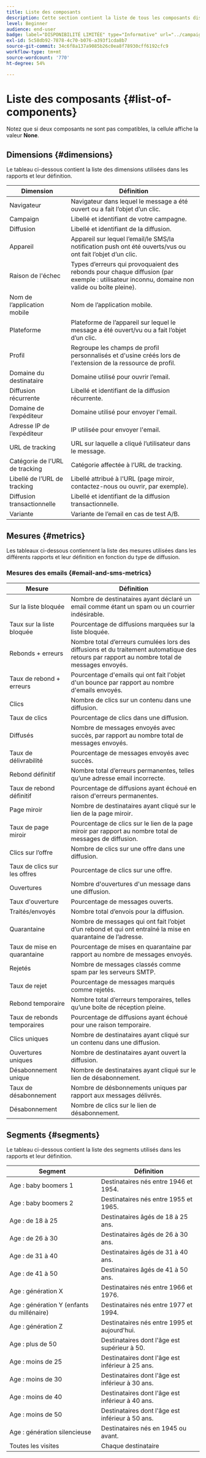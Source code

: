 ```yaml
---
title: Liste des composants
description: Cette section contient la liste de tous les composants disponibles dans les rapports dynamiques et leur définition.
level: Beginner
audience: end-user
badge: label="DISPONIBILITÉ LIMITÉE" type="Informative" url="../campaign-standard-migration-home.md" tooltip="Limité aux utilisateurs migrés Campaign Standard"
exl-id: 5c58db92-7878-4c70-b076-a393f1cda8b7
source-git-commit: 34c6f8a137a9085b26c0ea8f78930cff6192cfc9
workflow-type: tm+mt
source-wordcount: '770'
ht-degree: 54%

---
```


# Liste des composants {#list-of-components}

Notez que si deux composants ne sont pas compatibles, la cellule affiche la valeur **None**.

## Dimensions {#dimensions}

Le tableau ci-dessous contient la liste des dimensions utilisées dans les rapports et leur définition.

<table> 
 <thead> 
  <tr> 
   <th> Dimension<br/> </th> 
   <th> Définition<br/> </th> 
  </tr> 
 </thead> 
 <tbody> 
  <tr> 
   <td> Navigateur<br/> </td> 
   <td> Navigateur dans lequel le message a été ouvert ou a fait l’objet d’un clic.<br/> </td> 
  </tr> 
  <tr> 
   <td> Campaign<br/> </td> 
   <td> Libellé et identifiant de votre campagne.<br/> </td> 
  </tr> 
  <tr> 
   <td> Diffusion<br/> </td> 
   <td> Libellé et identifiant de la diffusion.<br/> </td> 
  </tr> 
  <tr> 
   <td> Appareil<br/> </td> 
   <td> Appareil sur lequel l’email/le SMS/la notification push ont été ouverts/vus ou ont fait l’objet d’un clic.<br/> </td> 
  </tr> 
  <tr> 
   <td> Raison de l'échec<br/> </td> 
   <td> Types d’erreurs qui provoquaient des rebonds pour chaque diffusion (par exemple : utilisateur inconnu, domaine non valide ou boîte pleine).<br/> </td> 
  </tr> 
  <tr> 
   <td> Nom de l’application mobile<br/> </td> 
   <td> Nom de l’application mobile.<br/> </td> 
  </tr>
  <tr> 
   <td> Plateforme<br/> </td> 
   <td> Plateforme de l’appareil sur lequel le message a été ouvert/vu ou a fait l’objet d’un clic.<br/> </td> 
  </tr> 
  <tr> 
   <td> Profil<br/> </td> 
   <td> Regroupe les champs de profil personnalisés et d'usine créés lors de l'extension de la ressource de profil.<br/> </td> 
  </tr> 
  <tr> 
   <td> Domaine du destinataire<br/> </td> 
   <td> Domaine utilisé pour ouvrir l’email.<br/> </td> 
  </tr> 
  <tr> 
   <td> Diffusion récurrente<br/> </td> 
   <td> Libellé et identifiant de la diffusion récurrente.<br/> </td> 
  </tr> 
  <tr> 
   <td> Domaine de l’expéditeur<br/> </td> 
   <td> Domaine utilisé pour envoyer l'email.<br/> </td> 
  </tr> 
  <tr> 
   <td> Adresse IP de l’expéditeur<br/> </td> 
   <td> IP utilisée pour envoyer l'email.<br/> </td> 
  </tr> 
  <tr> 
   <td> URL de tracking<br/> </td> 
   <td> URL sur laquelle a cliqué l’utilisateur dans le message.<br/> </td> 
  </tr> 
  <tr> 
   <td> Catégorie de l’URL de tracking<br/> </td> 
   <td> Catégorie affectée à l’URL de tracking.<br/> </td> 
  </tr> 
  <tr> 
   <td> Libellé de l’URL de tracking<br/> </td> 
   <td> Libellé attribué à l'URL (page miroir, contactez-nous ou ouvrir, par exemple).<br/> </td> 
  </tr> 
  <tr> 
   <td> Diffusion transactionnelle<br/> </td> 
   <td> Libellé et identifiant de la diffusion transactionnelle.<br/> </td> 
  </tr> 
  <tr> 
   <td> Variante<br/> </td> 
   <td> Variante de l’email en cas de test A/B.<br/> </td> 
  </tr> 
 </tbody> 
</table>

## Mesures {#metrics}

Les tableaux ci-dessous contiennent la liste des mesures utilisées dans les différents rapports et leur définition en fonction du type de diffusion.

### Mesures des emails {#email-and-sms-metrics}

<table> 
 <thead> 
  <tr> 
   <th> Mesure<br/> </th> 
   <th> Définition<br/> </th> 
  </tr> 
 </thead> 
 <tbody> 
  <tr> 
   <td> Sur la liste bloquée<br/> </td> 
   <td> Nombre de destinataires ayant déclaré un email comme étant un spam ou un courrier indésirable.<br/> </td> 
  </tr> 
  <tr> 
   <td> Taux sur la liste bloquée<br/> </td> 
   <td> Pourcentage de diffusions marquées sur la liste bloquée.<br/> </td> 
  </tr> 
  <tr> 
   <td> Rebonds + erreurs<br/> </td> 
   <td> Nombre total d’erreurs cumulées lors des diffusions et du traitement automatique des retours par rapport au nombre total de messages envoyés.<br/> </td> 
  </tr> 
  <tr> 
   <td> Taux de rebond + erreurs<br/> </td> 
   <td> Pourcentage d'emails qui ont fait l'objet d'un bounce par rapport au nombre d'emails envoyés.<br/> </td> 
  </tr> 
  <tr> 
   <td> Clics<br/> </td> 
   <td> Nombre de clics sur un contenu dans une diffusion.<br/> </td> 
  </tr> 
  <tr> 
   <td> Taux de clics<br/> </td> 
   <td> Pourcentage de clics dans une diffusion.<br/> </td> 
  </tr> 
  <tr> 
   <td> Diffusés<br/> </td> 
   <td> Nombre de messages envoyés avec succès, par rapport au nombre total de messages envoyés.<br/> </td> 
  </tr> 
  <tr> 
   <td> Taux de délivrabilité<br/> </td> 
   <td> Pourcentage de messages envoyés avec succès.<br/> </td> 
  </tr> 
  <tr> 
   <td> Rebond définitif<br/> </td> 
   <td> Nombre total d’erreurs permanentes, telles qu’une adresse email incorrecte.<br/> </td> 
  </tr> 
  <tr> 
   <td> Taux de rebond définitif<br/> </td> 
   <td> Pourcentage de diffusions ayant échoué en raison d'erreurs permanentes.<br/> </td> 
  </tr> 
  <tr> 
   <td> Page miroir<br/> </td> 
   <td> Nombre de destinataires ayant cliqué sur le lien de la page miroir.<br/> </td> 
  </tr> 
  <tr> 
   <td> Taux de page miroir<br/> </td> 
   <td> Pourcentage de clics sur le lien de la page miroir par rapport au nombre total de messages de diffusion.<br/> </td> 
  </tr> 
  <tr> 
   <td> Clics sur l’offre<br/> </td> 
   <td> Nombre de clics sur une offre dans une diffusion.<br/> </td> 
  </tr> 
  <tr> 
   <td> Taux de clics sur les offres<br/> </td> 
   <td> Pourcentage de clics sur une offre.<br/> </td> 
  </tr> 
  <tr> 
   <td> Ouvertures<br/> </td> 
   <td> Nombre d'ouvertures d'un message dans une diffusion.<br/> </td> 
  </tr> 
  <tr> 
   <td> Taux d'ouverture<br/> </td> 
   <td> Pourcentage de messages ouverts.<br/> </td> 
  </tr> 
  <tr> 
   <td> Traités/envoyés<br/> </td> 
   <td> Nombre total d’envois pour la diffusion.<br/> </td> 
  </tr> 
  <tr> 
   <td> Quarantaine<br/> </td> 
   <td> Nombre de messages qui ont fait l’objet d’un rebond et qui ont entraîné la mise en quarantaine de l’adresse.<br/> </td> 
  </tr> 
  <tr> 
   <td> Taux de mise en quarantaine<br/> </td> 
   <td> Pourcentage de mises en quarantaine par rapport au nombre de messages envoyés.<br/> </td> 
  </tr> 
  <tr> 
   <td> Rejetés<br/> </td> 
   <td> Nombre de messages classés comme spam par les serveurs SMTP.<br/> </td> 
  </tr> 
  <tr> 
   <td> Taux de rejet<br/> </td> 
   <td> Pourcentage de messages marqués comme rejetés.<br/> </td> 
  </tr> 
  <tr> 
   <td> Rebond temporaire<br/> </td> 
   <td> Nombre total d’erreurs temporaires, telles qu’une boîte de réception pleine.<br/> </td> 
  </tr> 
  <tr> 
   <td> Taux de rebonds temporaires<br/> </td> 
   <td> Pourcentage de diffusions ayant échoué pour une raison temporaire.<br/> </td> 
  </tr> 
  <tr> 
   <td> Clics uniques<br/> </td> 
   <td> Nombre de destinataires ayant cliqué sur un contenu dans une diffusion.<br/> </td> 
  </tr> 
  <tr> 
   <td> Ouvertures uniques<br/> </td> 
   <td> Nombre de destinataires ayant ouvert la diffusion.<br/> </td> 
  </tr> 
  <tr> 
   <td> Désabonnement unique<br/> </td> 
   <td> Nombre de destinataires ayant cliqué sur le lien de désabonnement.<br/> </td> 
  </tr> 
  <tr> 
   <td> Taux de désabonnement<br/> </td> 
   <td> Nombre de désbonnements uniques par rapport aux messages délivrés.<br/> </td> 
  </tr> 
  <tr> 
   <td> Désabonnement<br/> </td> 
   <td> Nombre de clics sur le lien de désabonnement.<br/> </td> 
  </tr> 
 </tbody> 
</table>

<!--
### Push notification metrics {#push-notification-metrics}

<table> 
 <thead> 
  <tr> 
   <th> Metric<br/> </th> 
   <th> Definition<br/> </th> 
  </tr> 
 </thead> 
 <tbody> 
  <tr> 
   <td> Bounces + Errors<br/> </td> 
   <td> Total of errors cumulated during delivery in relation to the total number of sent messages, e.g. errors from MCPNS or provider.<br/> </td> 
  </tr> 
  <tr> 
   <td> Bounce + Error rate<br/> </td> 
   <td> Percentage of push notifications that bounced compared to push notifications sent.<br/> </td> 
  </tr> 
  <tr> 
   <td> Click<br/> </td> 
   <td> Number of times a push notification has been delivered to the device and clicked on by the user. The user either wanted to view the notification, which will then be moved to Push Open tracking, or dismiss it.<br/> </td> 
  </tr> 
  <tr> 
   <td> Click through rate<br/> </td> 
   <td> Percentage of users who interacted with the push notification.<br/> </td> 
  </tr> 
  <tr> 
   <td> Delivered<br/> </td> 
   <td> Number of push notifications successfully sent, in relation to the total number of sent push notifications.<br/> </td> 
  </tr> 
  <tr> 
   <td> Delivered rate<br/> </td> 
   <td> Percentage of push notifications successfully sent.<br/> </td> 
  </tr> 
  <tr> 
   <td> Impressions<br/> </td> 
   <td> Number of times a push notification has been delivered to the device and left untouched in the notification center. In most cases, impressions number should be similar to the delivered number. This ensures that the device got the message and relayed that information back to the server.<br/> </td> 
  </tr> 
  <tr> 
   <td> Processed/sent<br/> </td> 
   <td> Total number of push notifications sent.<br/> </td> 
  </tr> 
  <tr> 
   <td> Open<br/> </td> 
   <td> Total number of push notifications delivered to the device and clicked on by users thus opening the app. This is similar to the Push Click except a Push Open will not be triggered if the notification was dismissed.<br/> </td> 
  </tr> 
  <tr> 
   <td> Open rate<br/> </td> 
   <td> Percentage of opened push notifications.<br/> </td> 
  </tr> 
  <tr> 
   <td> Unique clicks<br/> </td> 
   <td> Number of times a unique user interacts with the push notification, e.g. clicks on the notification or button.<br/> </td> 
  </tr> 
  <tr> 
   <td> Unique impressions<br/> </td> 
   <td> Number of impressions by recipient.<br/> </td> 
  </tr> 
  <tr> 
   <td> Unique Opens<br/> </td> 
   <td> Number of recipients who opened the delivery.<br/> </td> 
  </tr> 
 </tbody> 
</table>

### In-App metrics {#in-app-metrics}

<table> 
 <thead> 
  <tr> 
   <th> Metric<br/> </th> 
   <th> Definition<br/> </th> 
  </tr> 
 </thead> 
 <tbody> 
  <tr> 
   <td> Delivered<br/> </td> 
   <td> Total number of In-App messages delivered to the device by the service provider.<br/> </td> 
  </tr> 
  <tr> 
   <td> Impressions<br/> </td> 
   <td> Total of In-App messages seen by recipients depending on whether trigger criterion was met.<br/> </td> 
  </tr> 
  <tr> 
   <td> In-App clicks <br/> </td> 
   <td> Total number of recipients who clicked on Button 1 or Button 2.<br/> </td> 
  </tr> 
  <tr> 
   <td> In-App click through rate<br/> </td> 
   <td> Percentage of users who clicked on Button 1 or Button 2 compared to users who saw the message.<br/> </td> 
  </tr> 
  <tr> 
   <td> In-App dismissal<br/> </td> 
   <td> Total number of messages that recipients dismissed either by clicking the close button or auto-dismiss.<br/> </td> 
  </tr> 
  <tr> 
   <td> In-App dismissal rate<br/> </td> 
   <td> Percentage of In-App messages that recipients dismissed.<br/> </td> 
  </tr> 
  <tr> 
   <td> Processed/sent<br/> </td> 
   <td> Total number of In-App messages sent from Adobe Campaign as part of the delivery sent process.<br/> </td> 
  </tr> 
  <tr> 
   <td> Unique impressions<br/> </td> 
   <td> Number of impressions by a unique recipient.<br/> </td> 
  </tr> 
  <tr> 
   <td> Unique In-App clicks<br/> </td> 
   <td> Number of times recipients clicked on Button 1 or Button 2.<br/> </td> 
  </tr> 
  <tr> 
   <td> Unique In-App dismissals<br/> </td> 
   <td> Number of time recipients dismissed an In-App message.<br/> </td> 
  </tr> 
 </tbody> 
</table>
-->

## Segments {#segments}

Le tableau ci-dessous contient la liste des segments utilisés dans les rapports et leur définition.

<table> 
 <thead> 
  <tr> 
   <th> Segment<br/> </th> 
   <th> Définition<br/> </th> 
  </tr> 
 </thead> 
 <tbody> 
  <tr> 
   <td> Age : baby boomers 1<br/> </td> 
   <td> Destinataires nés entre 1946 et 1954.<br/> </td> 
  </tr> 
  <tr> 
   <td> Age : baby boomers 2<br/> </td> 
   <td> Destinataires nés entre 1955 et 1965.<br/> </td> 
  </tr> 
  <tr> 
   <td> Age : de 18 à 25<br/> </td> 
   <td> Destinataires âgés de 18 à 25 ans.<br/> </td> 
  </tr> 
  <tr> 
   <td> Age : de 26 à 30<br/> </td> 
   <td> Destinataires âgés de 26 à 30 ans.<br/> </td> 
  </tr> 
  <tr> 
   <td> Age : de 31 à 40<br/> </td> 
   <td> Destinataires âgés de 31 à 40 ans.<br/> </td> 
  </tr> 
  <tr> 
   <td> Age : de 41 à 50<br/> </td> 
   <td> Destinataires âgés de 41 à 50 ans.<br/> </td> 
  </tr> 
  <tr> 
   <td> Age : génération X<br/> </td> 
   <td> Destinataires nés entre 1966 et 1976.<br/> </td> 
  </tr> 
  <tr> 
   <td> Age : génération Y (enfants du millénaire)<br/> </td> 
   <td> Destinataires nés entre 1977 et 1994.<br/> </td> 
  </tr> 
  <tr> 
   <td> Age : génération Z<br/> </td> 
   <td> Destinataires nés entre 1995 et aujourd'hui.<br/> </td> 
  </tr> 
  <tr> 
   <td> Age : plus de 50<br/> </td> 
   <td> Destinataires dont l'âge est supérieur à 50.<br/> </td> 
  </tr> 
  <tr> 
   <td> Age : moins de 25<br/> </td> 
   <td> Destinataires dont l'âge est inférieur à 25 ans.<br/> </td> 
  </tr> 
  <tr> 
   <td> Age : moins de 30<br/> </td> 
   <td> Destinataires dont l'âge est inférieur à 30 ans.<br/> </td> 
  </tr> 
  <tr> 
   <td> Age : moins de 40<br/> </td> 
   <td> Destinataires dont l'âge est inférieur à 40 ans.<br/> </td> 
  </tr> 
  <tr> 
   <td> Age : moins de 50<br/> </td> 
   <td> Destinataires dont l'âge est inférieur à 50 ans.<br/> </td> 
  </tr> 
  <tr> 
   <td> Age : génération silencieuse<br/> </td> 
   <td> Destinataires nés en 1945 ou avant.<br/> </td> 
  </tr> 
  <tr> 
   <td> Toutes les visites <br/> </td> 
   <td> Chaque destinataire<br/> </td> 
  </tr>
 </tbody> 
</table>
